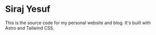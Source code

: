 # Siraj Yesuf

This is the source code for my personal website and blog. It's built with Astro and Tailwind CSS.
